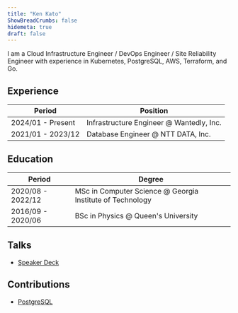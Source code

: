 ```yaml
---
title: "Ken Kato"
ShowBreadCrumbs: false
hidemeta: true
draft: false
---
```


I am a Cloud Infrastructure Engineer / DevOps Engineer / Site Reliability Engineer with experience in Kubernetes, PostgreSQL, AWS, Terraform, and Go.

## Experience
| Period            | Position                          |
|-------------------|-----------------------------------|
| 2024/01 - Present | Infrastructure Engineer @ Wantedly, Inc. |
| 2021/01 - 2023/12 | Database Engineer @ NTT DATA, Inc.       |

## Education
| Period            | Degree                                                                 |
|-------------------|------------------------------------------------------------------------|
| 2020/08 - 2022/12 | MSc in Computer Science @ Georgia Institute of Technology |
| 2016/09 - 2020/06 | BSc in Physics @ Queen's University                     |

## Talks
- [Speaker Deck](https://speakerdeck.com/kkato1)

## Contributions
- [PostgreSQL](https://git.postgresql.org/gitweb/?p=postgresql.git&a=search&h=HEAD&st=commit&s=Ken+Kato)
